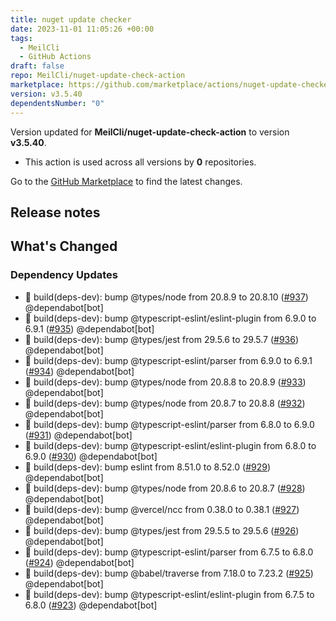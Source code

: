 ```yaml
---
title: nuget update checker
date: 2023-11-01 11:05:26 +00:00
tags:
  - MeilCli
  - GitHub Actions
draft: false
repo: MeilCli/nuget-update-check-action
marketplace: https://github.com/marketplace/actions/nuget-update-checker
version: v3.5.40
dependentsNumber: "0"
---
```



Version updated for **MeilCli/nuget-update-check-action** to version **v3.5.40**.
- This action is used across all versions by **0** repositories.

Go to the [GitHub Marketplace](https://github.com/marketplace/actions/nuget-update-checker) to find the latest changes.

## Release notes

## What's Changed
### Dependency Updates
- :green_book: build(deps-dev): bump @types/node from 20.8.9 to 20.8.10 ([#937](https://github.com/MeilCli/nuget-update-check-action/pull/937)) @dependabot[bot]
- :green_book: build(deps-dev): bump @typescript-eslint/eslint-plugin from 6.9.0 to 6.9.1 ([#935](https://github.com/MeilCli/nuget-update-check-action/pull/935)) @dependabot[bot]
- :green_book: build(deps-dev): bump @types/jest from 29.5.6 to 29.5.7 ([#936](https://github.com/MeilCli/nuget-update-check-action/pull/936)) @dependabot[bot]
- :green_book: build(deps-dev): bump @typescript-eslint/parser from 6.9.0 to 6.9.1 ([#934](https://github.com/MeilCli/nuget-update-check-action/pull/934)) @dependabot[bot]
- :green_book: build(deps-dev): bump @types/node from 20.8.8 to 20.8.9 ([#933](https://github.com/MeilCli/nuget-update-check-action/pull/933)) @dependabot[bot]
- :green_book: build(deps-dev): bump @types/node from 20.8.7 to 20.8.8 ([#932](https://github.com/MeilCli/nuget-update-check-action/pull/932)) @dependabot[bot]
- :green_book: build(deps-dev): bump @typescript-eslint/parser from 6.8.0 to 6.9.0 ([#931](https://github.com/MeilCli/nuget-update-check-action/pull/931)) @dependabot[bot]
- :green_book: build(deps-dev): bump @typescript-eslint/eslint-plugin from 6.8.0 to 6.9.0 ([#930](https://github.com/MeilCli/nuget-update-check-action/pull/930)) @dependabot[bot]
- :green_book: build(deps-dev): bump eslint from 8.51.0 to 8.52.0 ([#929](https://github.com/MeilCli/nuget-update-check-action/pull/929)) @dependabot[bot]
- :green_book: build(deps-dev): bump @types/node from 20.8.6 to 20.8.7 ([#928](https://github.com/MeilCli/nuget-update-check-action/pull/928)) @dependabot[bot]
- :green_book: build(deps-dev): bump @vercel/ncc from 0.38.0 to 0.38.1 ([#927](https://github.com/MeilCli/nuget-update-check-action/pull/927)) @dependabot[bot]
- :green_book: build(deps-dev): bump @types/jest from 29.5.5 to 29.5.6 ([#926](https://github.com/MeilCli/nuget-update-check-action/pull/926)) @dependabot[bot]
- :green_book: build(deps-dev): bump @typescript-eslint/parser from 6.7.5 to 6.8.0 ([#924](https://github.com/MeilCli/nuget-update-check-action/pull/924)) @dependabot[bot]
- :green_book: build(deps-dev): bump @babel/traverse from 7.18.0 to 7.23.2 ([#925](https://github.com/MeilCli/nuget-update-check-action/pull/925)) @dependabot[bot]
- :green_book: build(deps-dev): bump @typescript-eslint/eslint-plugin from 6.7.5 to 6.8.0 ([#923](https://github.com/MeilCli/nuget-update-check-action/pull/923)) @dependabot[bot]
